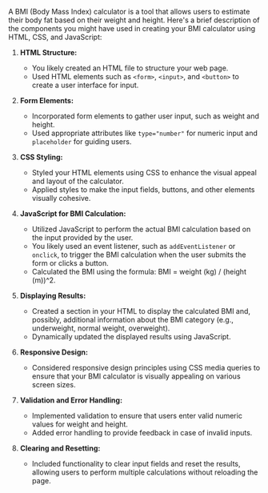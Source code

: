 A BMI (Body Mass Index) calculator is a tool that allows users to estimate their body fat based on their weight and height. Here's a brief description of the components you might have used in creating your BMI calculator using HTML, CSS, and JavaScript:

1. **HTML Structure:**
   - You likely created an HTML file to structure your web page.
   - Used HTML elements such as `<form>`, `<input>`, and `<button>` to create a user interface for input.

2. **Form Elements:**
   - Incorporated form elements to gather user input, such as weight and height.
   - Used appropriate attributes like `type="number"` for numeric input and `placeholder` for guiding users.

3. **CSS Styling:**
   - Styled your HTML elements using CSS to enhance the visual appeal and layout of the calculator.
   - Applied styles to make the input fields, buttons, and other elements visually cohesive.

4. **JavaScript for BMI Calculation:**
   - Utilized JavaScript to perform the actual BMI calculation based on the input provided by the user.
   - You likely used an event listener, such as `addEventListener` or `onclick`, to trigger the BMI calculation when the user submits the form or clicks a button.
   - Calculated the BMI using the formula: BMI = weight (kg) / (height (m))^2.

5. **Displaying Results:**
   - Created a section in your HTML to display the calculated BMI and, possibly, additional information about the BMI category (e.g., underweight, normal weight, overweight).
   - Dynamically updated the displayed results using JavaScript.

6. **Responsive Design:**
   - Considered responsive design principles using CSS media queries to ensure that your BMI calculator is visually appealing on various screen sizes.

7. **Validation and Error Handling:**
   - Implemented validation to ensure that users enter valid numeric values for weight and height.
   - Added error handling to provide feedback in case of invalid inputs.

8. **Clearing and Resetting:**
   - Included functionality to clear input fields and reset the results, allowing users to perform multiple calculations without reloading the page.

